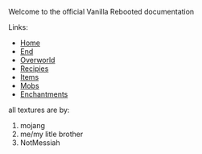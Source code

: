 Welcome to the official Vanilla Rebooted documentation

Links:

- [Home](/)
- [End](end.md)
- [Overworld](overworld.md)
- [Recipies](recipies.md)
- [Items](items.md)
- [Mobs](mobs.md)
- [Enchantments](enchantments.md)

<lb></lb>

all textures are by:
1. mojang
2. me/my litle brother
3. NotMessiah
